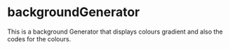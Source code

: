 # backgroundGenerator
This is a background Generator that displays colours gradient and also the codes for the colours.
